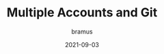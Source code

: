 ---
author: bramus
date: 2021-09-03
permalink: false
publisher: bramusblog
tags:
  - git
target_url: https://www.bram.us/2021/09/03/multiple-accounts-and-git/
title: Multiple Accounts and Git
---